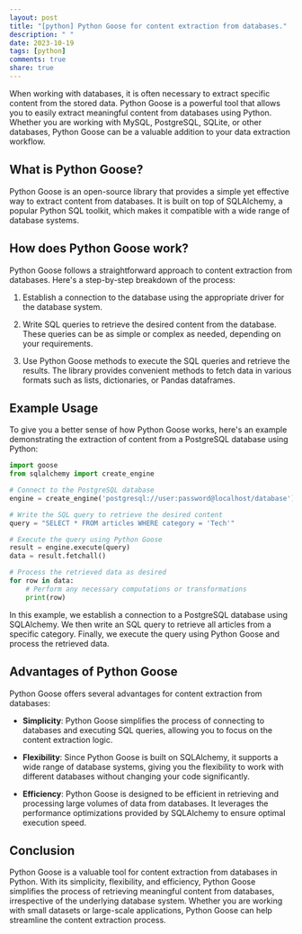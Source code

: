 ```yaml
---
layout: post
title: "[python] Python Goose for content extraction from databases."
description: " "
date: 2023-10-19
tags: [python]
comments: true
share: true
---
```


When working with databases, it is often necessary to extract specific content from the stored data. Python Goose is a powerful tool that allows you to easily extract meaningful content from databases using Python. Whether you are working with MySQL, PostgreSQL, SQLite, or other databases, Python Goose can be a valuable addition to your data extraction workflow.

## What is Python Goose?

Python Goose is an open-source library that provides a simple yet effective way to extract content from databases. It is built on top of SQLAlchemy, a popular Python SQL toolkit, which makes it compatible with a wide range of database systems.

## How does Python Goose work?

Python Goose follows a straightforward approach to content extraction from databases. Here's a step-by-step breakdown of the process:

1. Establish a connection to the database using the appropriate driver for the database system.

2. Write SQL queries to retrieve the desired content from the database. These queries can be as simple or complex as needed, depending on your requirements.

3. Use Python Goose methods to execute the SQL queries and retrieve the results. The library provides convenient methods to fetch data in various formats such as lists, dictionaries, or Pandas dataframes.

## Example Usage

To give you a better sense of how Python Goose works, here's an example demonstrating the extraction of content from a PostgreSQL database using Python:

```python
import goose
from sqlalchemy import create_engine

# Connect to the PostgreSQL database
engine = create_engine('postgresql://user:password@localhost/database')

# Write the SQL query to retrieve the desired content
query = "SELECT * FROM articles WHERE category = 'Tech'"

# Execute the query using Python Goose
result = engine.execute(query)
data = result.fetchall()

# Process the retrieved data as desired
for row in data:
    # Perform any necessary computations or transformations
    print(row)
```

In this example, we establish a connection to a PostgreSQL database using SQLAlchemy. We then write an SQL query to retrieve all articles from a specific category. Finally, we execute the query using Python Goose and process the retrieved data.

## Advantages of Python Goose

Python Goose offers several advantages for content extraction from databases:

- **Simplicity**: Python Goose simplifies the process of connecting to databases and executing SQL queries, allowing you to focus on the content extraction logic.

- **Flexibility**: Since Python Goose is built on SQLAlchemy, it supports a wide range of database systems, giving you the flexibility to work with different databases without changing your code significantly.

- **Efficiency**: Python Goose is designed to be efficient in retrieving and processing large volumes of data from databases. It leverages the performance optimizations provided by SQLAlchemy to ensure optimal execution speed.

## Conclusion

Python Goose is a valuable tool for content extraction from databases in Python. With its simplicity, flexibility, and efficiency, Python Goose simplifies the process of retrieving meaningful content from databases, irrespective of the underlying database system. Whether you are working with small datasets or large-scale applications, Python Goose can help streamline the content extraction process.